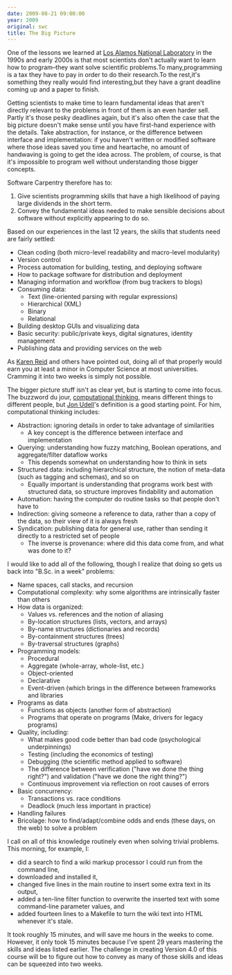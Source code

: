 ```yaml
---
date: 2009-08-21 09:00:00
year: 2009
original: swc
title: The Big Picture
---
```

<p>One of the lessons we learned at <a href="http://www.lanl.gov">Los Alamos National Laboratory</a> in the 1990s and early 2000s is that most scientists don't actually want to learn how to program–they want solve scientific problems.To many,programming is a tax they have to pay in order to do their research.To the rest,it's something they really would find interesting,but they have a grant deadline coming up and a paper to finish.</p>
<p>Getting scientists to make time to learn fundamental ideas that aren't directly relevant to the problems in front of them is an even harder sell. Partly it's those pesky deadlines again, but it's also often the case that the big picture doesn't make sense until you have first-hand experience with the details. Take abstraction, for instance, or the difference between interface and implementation: if you haven't written or modified software where those ideas saved you time and heartache, no amount of handwaving is going to get the idea across. The problem, of course, is that it's impossible to program well without understanding those bigger concepts.</p>
<p>Software Carpentry therefore has to:</p>
<ol>
<li>Give scientists programming skills that have a high likelihood of paying large dividends in the short term.</li>
<li>Convey the fundamental ideas needed to make sensible decisions about software without explicitly appearing to do so.</li>
</ol>
<p>Based on our experiences in the last 12 years, the skills that students need are fairly settled:</p>
<ul>
<li>Clean coding (both micro-level readability and macro-level modularity)</li>
<li>Version control</li>
<li>Process automation for building, testing, and deploying software</li>
<li>How to package software for distribution and deployment</li>
<li>Managing information and workflow (from bug trackers to blogs)</li>
<li>Consuming data:
<ul>
<li>Text (line-oriented parsing with regular expressions)</li>
<li>Hierarchical (XML)</li>
<li>Binary</li>
<li>Relational</li>
</ul>
</li>
<li>Building desktop GUIs and visualizing data</li>
<li>Basic security: public/private keys, digital signatures, identity management</li>
<li>Publishing data and providing services on the web</li>
</ul>
<p>As <a href="http://www.cs.utoronto.ca/~reid">Karen Reid</a> and others have pointed out, doing all of that properly would earn you at least a minor in Computer Science at most universities. Cramming it into two weeks is simply not possible.</p>
<p>The bigger picture stuff isn't as clear yet, but is starting to come into focus. The buzzword du jour, <a href="http://www.cs.cmu.edu/~CompThink/">computational thinking</a>, means different things to different people, but <a href="http://www.slideshare.net/judell/computational-thinking">Jon Udell</a>'s definition is a good starting point. For him, computational thinking includes:</p>
<ul>
<li>Abstraction: ignoring details in order to take advantage of similarities
<ul>
<li>A key concept is the difference between interface and implementation</li>
</ul>
</li>
<li>Querying: understanding how fuzzy matching, Boolean operations, and aggregate/filter dataflow works
<ul>
<li>This depends somewhat on understanding how to think in sets</li>
</ul>
</li>
<li>Structured data: including hierarchical structure, the notion of meta-data (such as tagging and schemas), and so on
<ul>
<li>Equally important is understanding that programs work best with structured data, so structure improves findability and automation</li>
</ul>
</li>
<li>Automation: having the computer do routine tasks so that people don't have to</li>
<li>Indirection: giving someone a reference to data, rather than a copy of the data, so their view of it is always fresh</li>
<li>Syndication: publishing data for general use, rather than sending it directly to a restricted set of people
<ul>
<li>The inverse is provenance: where did this data come from, and what was done to it?</li>
</ul>
</li>
</ul>
<p>I would like to add all of the following, though I realize that doing so gets us back into "B.Sc. in a week" problems:</p>
<ul>
<li>Name spaces, call stacks, and recursion</li>
<li>Computational complexity: why some algorithms are intrinsically faster than others</li>
<li>How data is organized:
<ul>
<li>Values vs. references and the notion of aliasing</li>
<li>By-location structures (lists, vectors, and arrays)</li>
<li>By-name structures (dictionaries and records)</li>
<li>By-containment structures (trees)</li>
<li>By-traversal structures (graphs)</li>
</ul>
</li>
<li>Programming models:
<ul>
<li>Procedural</li>
<li>Aggregate (whole-array, whole-list, etc.)</li>
<li>Object-oriented</li>
<li>Declarative</li>
<li>Event-driven (which brings in the difference between frameworks and libraries</li>
</ul>
</li>
<li>Programs as data
<ul>
<li>Functions as objects (another form of abstraction)</li>
<li>Programs that operate on programs (Make, drivers for legacy programs)</li>
</ul>
</li>
<li>Quality, including:
<ul>
<li>What makes good code better than bad code (psychological underpinnings)</li>
<li>Testing (including the economics of testing)</li>
<li>Debugging (the scientific method applied to software)</li>
<li>The difference between verification ("have we done the thing right?") and validation ("have we done the right thing?")</li>
<li>Continuous improvement via reflection on root causes of errors</li>
</ul>
</li>
<li>Basic concurrency:
<ul>
<li>Transactions vs. race conditions</li>
<li>Deadlock (much less important in practice)</li>
</ul>
</li>
<li>Handling failures</li>
<li>Bricolage: how to find/adapt/combine odds and ends (these days, on the web) to solve a problem</li>
</ul>
<p>I call on all of this knowledge routinely even when solving trivial problems. This morning, for example, I:</p>
<ul>
<li>did a search to find a wiki markup processor I could run from the command line,</li>
<li>downloaded and installed it,</li>
<li>changed five lines in the main routine to insert some extra text in its output,</li>
<li>added a ten-line filter function to overwrite the inserted text with some command-line parameter values, and</li>
<li>added fourteen lines to a Makefile to turn the wiki text into HTML whenever it's stale.</li>
</ul>
<p>It took roughly 15 minutes, and will save me hours in the weeks to come. However, it only took 15 minutes because I've spent 29 years mastering the skills and ideas listed earlier. The challenge in creating Version 4.0 of this course will be to figure out how to convey as many of those skills and ideas can be squeezed into two weeks.</p>

